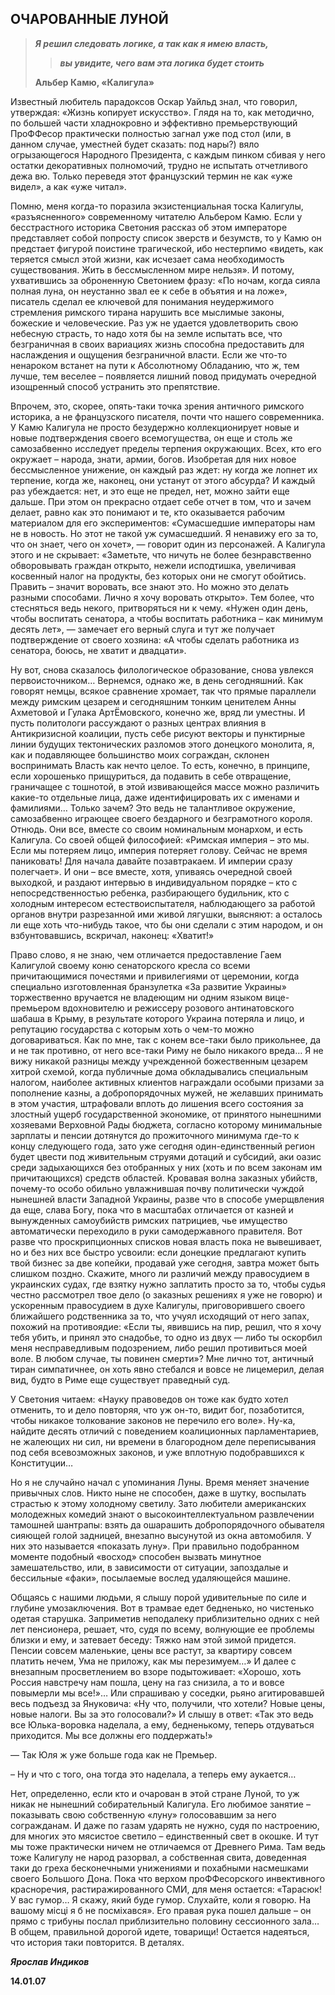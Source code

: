 ## **ОЧАРОВАННЫЕ ЛУНОЙ**

> ***Я решил следовать логике, а так как я имею власть,***
>> ***вы увидите, чего вам эта логика будет стоить***
>
> **Альбер Камю, «Калигула»**

Известный любитель парадоксов Оскар Уайльд знал, что говорил, утверждая: «Жизнь копирует искусство». Глядя на то, как методично, по большей части хладнокровно и эффективно премьерствующий ПроФФесор практически полностью загнал уже под стол (или, в данном случае, уместней будет сказать: под нары?) вяло огрызающегося Народного Президента, с каждым пинком сбивая у него остатки декоративных полномочий, трудно не испытать отчетливого дежа вю. Только переведя этот французский термин не как «уже видел», а как «уже читал».

Помню, меня когда-то поразила экзистенциальная тоска Калигулы, «разъясненного» современному читателю Альбером Камю. Если у бесстрастного историка Светония рассказ об этом императоре представляет собой попросту список зверств и безумств, то у Камю он предстает фигурой поистине трагической, ибо нестерпимо «видеть, как теряется смысл этой жизни, как исчезает сама необходимость существования. Жить в бессмысленном мире нельзя». И потому, ухватившись за оброненную Светонием фразу: «По ночам, когда сияла полная луна, он неустанно звал ее к себе в объятия и на ложе», писатель сделал ее ключевой для понимания неудержимого стремления римского тирана нарушить все мыслимые законы, божеские и человеческие. Раз уж не удается удовлетворить свою небесную страсть, то надо хотя бы на земле испытать все, что безграничная в своих вариациях жизнь способна предоставить для наслаждения и ощущения безграничной власти. Если же что-то ненароком встанет на пути к Абсолютному Обладанию, что ж, тем лучше, тем веселее – появляется лишний повод придумать очередной изощренный способ устранить это препятствие. 

Впрочем, это, скорее, опять-таки точка зрения античного римского историка, а не французского писателя, почти что нашего современника. У Камю Калигула не просто безудержно коллекционирует новые и новые подтверждения своего всемогущества, он еще и столь же самозабвенно исследует пределы терпения окружающих. Всех, кто его окружает – народа, знати, армии, богов. Изобретая для них новое бессмысленное унижение, он каждый раз ждет: ну когда же лопнет их терпение, когда же, наконец, они устанут от этого абсурда? И каждый раз убеждается: нет, и это еще не предел, нет, можно зайти еще дальше. При этом он прекрасно отдает себе отчет в том, что и зачем делает, равно как это понимают и те, кто оказывается рабочим материалом для его экспериментов: «Сумасшедшие императоры нам не в новость. Но этот не такой уж сумасшедший. Я ненавижу его за то, что он знает, чего он хочет», — говорит один из персонажей. А Калигула этого и не скрывает: «Заметьте, что ничуть не более безнравственно обворовывать граждан открыто, нежели исподтишка, увеличивая косвенный налог на продукты, без которых они не смогут обойтись. Править – значит воровать, все знают это. Но можно это делать разными способами. Лично я хочу воровать открыто». Тем более, что стесняться ведь некого, притворяться ни к чему. «Нужен один день, чтобы воспитать сенатора, а чтобы воспитать работника – как минимум десять лет», — замечает его верный слуга и тут же получает подтверждение от своего хозяина: «А чтобы сделать работника из сенатора, боюсь, не хватит и двадцати».

Ну вот, снова сказалось филологическое образование, снова увлекся первоисточником… Вернемся, однако же, в день сегодняшний. Как говорят немцы, всякое сравнение хромает, так что прямые параллели между римским цезарем и сегодняшним тонким ценителем Анны Ахметовой и Гулака АртЁмовского, конечно же, вряд ли уместны. И пусть политологи рассуждают о разных центрах влияния в Антикризисной коалиции, пусть себе рисуют векторы и пунктирные линии будущих тектонических разломов этого донецкого монолита, я, как и подавляющее большинство моих сограждан, склонен воспринимать Власть как нечто целое. То есть, конечно, в принципе, если хорошенько прищуриться, да подавить в себе отвращение, граничащее с тошнотой, в этой извивающейся массе можно различить какие-то отдельные лица, даже идентифицировать их с именами и фамилиями… Только зачем? Это ведь не талантливое окружение, самозабвенно играющее своего бездарного и безграмотного короля. Отнюдь. Они все, вместе со своим номинальным монархом, и есть Калигула. Со своей общей философией: «Римская империя – это мы. Если мы потеряем лицо, империя потеряет голову. Сейчас не время паниковать! Для начала давайте позавтракаем. И империи сразу полегчает». И они – все вместе, хотя, упиваясь очередной своей выходкой, и раздают интервью в индивидуальном порядке – кто с непосредственностью ребенка, разбирающего будильник, кто с холодным интересом естествоиспытателя, наблюдающего за работой органов внутри разрезанной ими живой лягушки, выясняют: а осталось ли еще хоть что-нибудь такое, что бы они сделали с этим народом, и он взбунтовавшись, вскричал, наконец: «Хватит!» 

Право слово, я не знаю, чем отличается предоставление Гаем Калигулой своему коню сенаторского кресла со всеми причитающимися почестями и привилегиями от церемонии, когда специально изготовленная бранзулетка «За развитие Украины» торжественно вручается не владеющим ни одним языком вице-премьером вдохновителю и режиссеру розового антинатовского шабаша в Крыму, в результате которого Украина потеряла и лицо, и репутацию государства с которым хоть о чем-то можно договариваться. Как по мне, так с конем все-таки было прикольнее, да и не так противно, от него все-таки Риму не было никакого вреда… Я не вижу никакой разницы между учрежденной божественным цезарем хитрой схемой, когда публичные дома обкладывались специальным налогом, наиболее активных клиентов награждали особыми призами за пополнение казны, а добропорядочных мужей, не желавших принимать в этом участия, штрафовали вплоть до лишения всего состояния за злостный ущерб государственной экономике, от принятого нынешними хозяевами Верховной Рады бюджета, согласно которому минимальные зарплаты и пенсии дотянутся до прожиточного минимума где-то к концу следующего года, зато уже сегодня один-единственный регион будет цвести под живительным струями дотаций и субсидий, аки оазис среди задыхающихся без отобранных у них (хоть и по всем законам им причитающихся) средств областей. Кровавая волна заказных убийств, почему-то особо обильно увлажнившая почву политически чуждой нынешней власти Западной Украины, разве что в способе умерщвления да еще, слава Богу, пока что в масштабах отличается от казней и вынужденных самоубийств римских патрициев, чье имущество автоматически переходило в руки самодержавного правителя. Вот разве что проскрипционных списков новая власть пока не вывешивает, но и без них все быстро усвоили: если донецкие предлагают купить твой бизнес за две копейки, продавай уже сегодня, завтра может быть слишком поздно. Скажите, много ли различий между правосудием в украинских судах, где взятку нужно заплатить просто за то, чтобы судья честно рассмотрел твое дело (о заказных решениях я уже не говорю) и ускоренным правосудием в духе Калигулы, приговорившего своего ближайшего родственника за то, что учуял исходящий от него запах, похожий на противоядие: «Если ты, явившись на пир, решил, что я хочу тебя убить, и принял это снадобье, то одно из двух — либо ты оскорбил меня несправедливым подозрением, либо решил противиться моей воле. В любом случае, ты повинен смерти»? Мне лично тот, античный тиран симпатичнее, он хоть явно стебался и вовсе не лицемерил, делая вид, будто в Риме еще существует праведный суд.

У Светония читаем: «Науку правоведов он тоже как будто хотел отменить, то и дело повторяя, что уж он-то, видит бог, позаботится, чтобы никакое толкование законов не перечило его воле». Ну-ка, найдите десять отличий с поведением коалиционных парламентариев, не жалеющих ни сил, ни времени в благородном деле переписывания под себя всевозможных законов, и уже вплотную подобравшихся к Конституции…

Но я не случайно начал с упоминания Луны. Время меняет значение привычных слов. Никто ныне не способен, даже в шутку, воспылать страстью к этому холодному светилу. Зато любители американских молодежных комедий знают о высокоинтеллектуальном развлечении тамошней шантрапы: взять да ошарашить добропорядочного обывателя сияющей голой задницей, внезапно высунутой из окна автомобиля. У них это называется «показать луну». При правильно подобранном моменте подобный «восход» способен вызвать минутное замешательство, или, в зависимости от ситуации, запоздалые и бессильные «факи», посылаемые вослед удаляющейся машине.

Общаясь с нашими людьми, я слышу порой удивительные по силе и глубине умозаключения. Вот в трамвае едет бедненько, но чистенько одетая старушка. Заприметив неподалеку приблизительно одних с ней лет пенсионера, решает, что, судя по всему, волнующие ее проблемы близки и ему, и затевает беседу: Тяжко нам этой зимой придется. Пенсии совсем маленькие, цены все растут, за квартиру совсем платить нечем, Ума не приложу, как мы перезимуем…» И далее с внезапным просветлением во взоре подытоживает: «Хорошо, хоть Россия навстречу нам пошла, цену на газ снизила, а то и вовсе повымерли мы все!»… Или спрашиваю у соседки, рьяно агитировавшей весь подъезд за Януковича: «Ну что, получили, что хотели? Новые цены, новые налоги. Вы за это голосовали?» И слышу в ответ: «Так это ведь все Юлька-воровка наделала, а ему, бедненькому, теперь отдуваться приходится. Мы все должны его поддержать!»

— Так Юля ж уже больше года как не Премьер.

– Ну и что с того, она тогда это наделала, а теперь ему аукается…

Нет, определенно, если кто и очарован в этой стране Луной, то уж никак не нынешний собирательный Калигула. Его любимое занятие – показывать свою собственную «луну» голосовавшим за него согражданам. И даже по газам ударять не нужно, судя по настроению, для многих это мясистое светило – единственный свет в окошке. И тут мы тоже практически ничем не отличаемся от Древнего Рима. Там ведь тоже Калигулу не народ разорвал, а собственная свита, доведенная таки до греха бесконечными унижениями и похабными насмешками своего Большого Дона. Пока что верхом проФФесорского инвективного красноречия, растиражированного СМИ, для меня остается: «Тарасюк! У вас гумор… Я скажу, який буде гумор. Слухайте, коли я говорю. На вашому місці я б не посміхався». Его правая рука пошел дальше – он прямо с трибуны послал приблизительно половину сессионного зала… В общем, правильной дорогой идете, товарищи! Остается надеяться, что история таки повторится. В деталях.

***Ярослав Индиков***

**14.01.07**